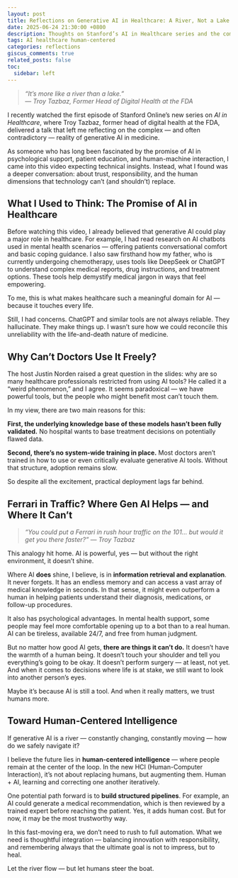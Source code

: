 ```yaml
---
layout: post
title: Reflections on Generative AI in Healthcare: A River, Not a Lake
date: 2025-06-24 21:30:00 +0800
description: Thoughts on Stanford’s AI in Healthcare series and the complex promise of human-centered intelligence in medical applications.
tags: AI healthcare human-centered
categories: reflections
giscus_comments: true
related_posts: false
toc:
  sidebar: left
---
```


> *“It’s more like a river than a lake.”*  
> — *Troy Tazbaz, Former Head of Digital Health at the FDA*

I recently watched the first episode of Stanford Online’s new series on *AI in Healthcare*, where Troy Tazbaz, former head of digital health at the FDA, delivered a talk that left me reflecting on the complex — and often contradictory — reality of generative AI in medicine.

As someone who has long been fascinated by the promise of AI in psychological support, patient education, and human-machine interaction, I came into this video expecting technical insights. Instead, what I found was a deeper conversation: about trust, responsibility, and the human dimensions that technology can’t (and shouldn’t) replace.

## What I Used to Think: The Promise of AI in Healthcare

Before watching this video, I already believed that generative AI could play a major role in healthcare. For example, I had read research on AI chatbots used in mental health scenarios — offering patients conversational comfort and basic coping guidance. I also saw firsthand how my father, who is currently undergoing chemotherapy, uses tools like DeepSeek or ChatGPT to understand complex medical reports, drug instructions, and treatment options. These tools help demystify medical jargon in ways that feel empowering.

To me, this is what makes healthcare such a meaningful domain for AI — because it touches every life.

Still, I had concerns. ChatGPT and similar tools are not always reliable. They hallucinate. They make things up. I wasn’t sure how we could reconcile this unreliability with the life-and-death nature of medicine.

## Why Can’t Doctors Use It Freely?

The host Justin Norden raised a great question in the slides: why are so many healthcare professionals restricted from using AI tools? He called it a “weird phenomenon,” and I agree. It seems paradoxical — we have powerful tools, but the people who might benefit most can’t touch them.

In my view, there are two main reasons for this:

**First, the underlying knowledge base of these models hasn’t been fully validated.** No hospital wants to base treatment decisions on potentially flawed data.

**Second, there’s no system-wide training in place.** Most doctors aren’t trained in how to use or even critically evaluate generative AI tools. Without that structure, adoption remains slow.

So despite all the excitement, practical deployment lags far behind.

## Ferrari in Traffic? Where Gen AI Helps — and Where It Can’t

> *“You could put a Ferrari in rush hour traffic on the 101… but would it get you there faster?”*
> *— Troy Tazbaz*

This analogy hit home. AI is powerful, yes — but without the right environment, it doesn’t shine.

Where AI **does** shine, I believe, is in **information retrieval and explanation**. It never forgets. It has an endless memory and can access a vast array of medical knowledge in seconds. In that sense, it might even outperform a human in helping patients understand their diagnosis, medications, or follow-up procedures.

It also has psychological advantages. In mental health support, some people may feel more comfortable opening up to a bot than to a real human. AI can be tireless, available 24/7, and free from human judgment.

But no matter how good AI gets, **there are things it can’t do.** It doesn’t have the warmth of a human being. It doesn’t touch your shoulder and tell you everything’s going to be okay. It doesn’t perform surgery — at least, not yet. And when it comes to decisions where life is at stake, we still want to look into another person’s eyes.

Maybe it’s because AI is still a tool. And when it really matters, we trust humans more.

## Toward Human-Centered Intelligence

If generative AI is a river — constantly changing, constantly moving — how do we safely navigate it?

I believe the future lies in **human-centered intelligence** — where people remain at the center of the loop. In the new HCI (Human-Computer Interaction), it’s not about replacing humans, but augmenting them. Human + AI, learning and correcting one another iteratively.

One potential path forward is to **build structured pipelines**. For example, an AI could generate a medical recommendation, which is then reviewed by a trained expert before reaching the patient. Yes, it adds human cost. But for now, it may be the most trustworthy way.

In this fast-moving era, we don’t need to rush to full automation. What we need is thoughtful integration — balancing innovation with responsibility, and remembering always that the ultimate goal is not to impress, but to heal.

Let the river flow — but let humans steer the boat.